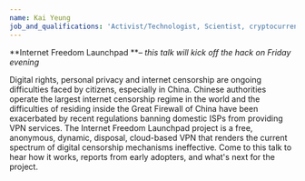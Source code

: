 ```yaml
---
name: Kai Yeung
job_and_qualifications: 'Activist/Technologist, Scientist, cryptocurrency trader and poker player'
---
```

**Internet Freedom Launchpad **_– this talk will kick off the hack on Friday evening_

Digital rights, personal privacy and internet censorship are ongoing difficulties faced by citizens, especially in China. Chinese authorities operate the largest internet censorship regime in the world and the difficulties of residing inside the Great Firewall of China have been exacerbated by recent regulations banning domestic ISPs from providing VPN services. The Internet Freedom Launchpad project is a free, anonymous, dynamic, disposal, cloud-based VPN that renders the current spectrum of digital censorship mechanisms ineffective. Come to this talk to hear how it works, reports from early adopters, and what's next for the project.
